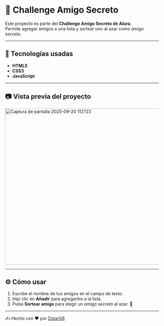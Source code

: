 # 🎁 Challenge Amigo Secreto

Este proyecto es parte del **Challenge Amigo Secreto de Alura**.  
Permite agregar amigos a una lista y sortear uno al azar como *amigo secreto*.

---

## 🚀 Tecnologías usadas
- **HTML5**
- **CSS3**
- **JavaScript**

---


## 📷 Vista previa del proyecto



<img width="779" height="512" alt="Captura de pantalla 2025-09-20 112723" src="https://github.com/user-attachments/assets/47e33810-7cc2-430a-aa36-36f80bf0bb8c" />

---

## ⚙️ Cómo usar
1. Escribe el nombre de tus amigos en el campo de texto.  
2. Haz clic en **Añadir** para agregarlos a la lista.  
3. Pulsa **Sortear amigo** para elegir un *amigo secreto* al azar. 🎉

---

✍️ Hecho con ❤️ por [DstarG6](https://github.com/DstarG6)

